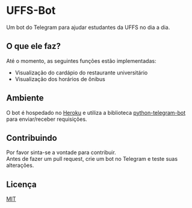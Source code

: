 # UFFS-Bot

Um bot do Telegram para ajudar estudantes da UFFS no dia a dia.

## O que ele faz?
Até o momento, as seguintes funções estão implementadas:
* Visualização do cardápio do restaurante universitário
* Visualização dos horários de ônibus

## Ambiente

O bot é hospedado no [Heroku](https://www.heroku.com/) e utiliza a biblioteca [python-telegram-bot](https://github.com/python-telegram-bot/python-telegram-bot) para enviar/receber requisições.

## Contribuindo
Por favor sinta-se a vontade para contribuir.  
Antes de fazer um pull request, crie um bot no Telegram e teste suas alterações.

## Licença
[MIT](https://choosealicense.com/licenses/mit/)
